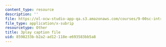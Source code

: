 ```yaml
---
content_type: resource
description: ''
file: https://ol-ocw-studio-app-qa.s3.amazonaws.com/courses/9-00sc-introduction-to-psychology-fall-2011/8598233bb2a2ad12118ee693583bb5a8_-cK1og4ElKE.srt
file_type: application/x-subrip
resourcetype: Other
title: 3play caption file
uid: 8598233b-b2a2-ad12-118e-e693583bb5a8
---
```

